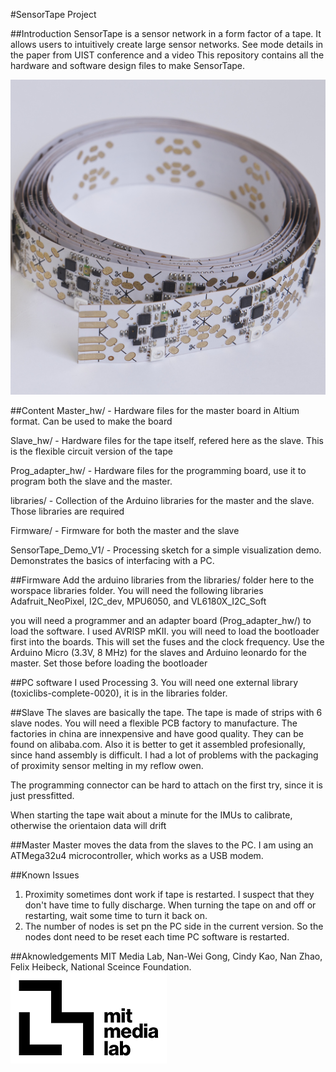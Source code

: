 #SensorTape Project 


##Introduction 
SensorTape is a sensor network in a form factor of a tape. It allows users to intuitively create large sensor networks. See mode details in the paper from UIST conference and a video 
This repository contains all the hardware and software design files to make SensorTape. 

![MediaLab Logo](/images/tape.jpg)

##Content
Master_hw/ - Hardware files for the master board in Altium format. Can be used to make the board

Slave_hw/ - Hardware files for the tape itself, refered here as the slave. This is the flexible circuit version of the tape 

Prog_adapter_hw/ -  Hardware files for the programming board, use it to program both the slave and the master. 

libraries/ - Collection of the Arduino libraries for the master and the slave. Those libraries are required 

Firmware/ - Firmware for both the master and the slave

SensorTape_Demo_V1/ - Processing sketch for a simple visualization demo. Demonstrates the basics of interfacing with a PC. 


##Firmware 
Add the arduino libraries from the libraries/ folder here to the worspace libraries folder. 
You will need the following libraries Adafruit_NeoPixel, I2C_dev, MPU6050, and VL6180X_I2C_Soft

you will need a programmer and an adapter board (Prog_adapter_hw/) to load the software. I used AVRISP mKII.
you will need to load the bootloader first into the boards. This will set the fuses and the clock frequency. Use the Arduino Micro (3.3V, 8 MHz) for the slaves and Arduino leonardo for the master. Set those before loading the bootloader

##PC software
I used Processing 3. You will need one external library (toxiclibs-complete-0020), it is in the libraries folder. 

##Slave
The slaves are basically the tape. The tape is made of strips with 6 slave nodes. You will need a flexible PCB factory to manufacture. The factories in china are innexpensive and have good quality. They can be found on alibaba.com. Also it is better to get it assembled profesionally, since hand assembly is difficult. I had a lot of problems with the packaging of proximity sensor melting in my reflow owen. 

The programming connector can be hard to attach on the first try, since it is just pressfitted. 

When starting the tape wait about a minute for the IMUs to calibrate, otherwise the orientaion data will drift

##Master
Master moves the data from the slaves to the PC. I am using an ATMega32u4 microcontroller, which works as a USB modem. 

##Known Issues
1. Proximity sometimes dont work if tape is restarted. I suspect that they don't have time to fully discharge. When turning the tape on and off or restarting, wait some time to turn it back on. 
2. The number of nodes is set pn the PC side in the current version. So the nodes dont need to be reset each time PC software is restarted. 


##Aknowledgements
MIT Media Lab, Nan-Wei Gong, Cindy Kao, Nan Zhao, Felix Heibeck, National Sceince Foundation. 
![MediaLab Logo](/images/logo.png)